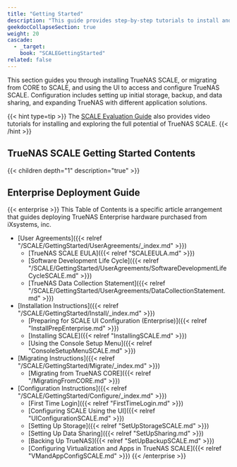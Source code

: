 ```yaml
---
title: "Getting Started"
description: "This guide provides step-by-step tutorials to install and configure SCALE. An additional guide shows how to apply and configure SCALE Enterprise licensed systems."
geekdocCollapseSection: true
weight: 20
cascade:
  - _target:
    book: "SCALEGettingStarted"
related: false
---
```


This section guides you through installing TrueNAS SCALE, or migrating from CORE to SCALE, and using the UI to access and configure TrueNAS SCALE.
Configuration includes setting up initial storage, backup, and data sharing, and expanding TrueNAS with different application solutions.

{{< hint type=tip >}}
The [SCALE Evaluation Guide](https://www.truenas.com/evaluating-truenas-scale/) also provides video tutorials for installing and exploring the full potential of TrueNAS SCALE.
{{< /hint >}}

<div class="noprint">

## TrueNAS SCALE Getting Started Contents

{{< children depth="1" description="true" >}}

## Enterprise Deployment Guide

{{< enterprise >}}
This Table of Contents is a specific article arrangement that guides deploying TrueNAS Enterprise hardware purchased from iXsystems, inc.

* [User Agreements]({{< relref "/SCALE/GettingStarted/UserAgreements/_index.md" >}})
  * [TrueNAS SCALE EULA]({{< relref "SCALEEULA.md" >}})
  * [Software Development Life Cycle]({{< relref "/SCALE/GettingStarted/UserAgreements/SoftwareDevelopmentLifeCycleSCALE.md" >}})
  * [TrueNAS Data Collection Statement]({{< relref "/SCALE/GettingStarted/UserAgreements/DataCollectionStatement.md" >}})
* [Installation Instructions]({{< relref "/SCALE/GettingStarted/Install/_index.md" >}})
  * [Preparing for SCALE UI Configuration (Enterprise)]({{< relref "InstallPrepEnterprise.md" >}})
  * [Installing SCALE]({{< relref "InstallingSCALE.md" >}})
  * [Using the Console Setup Menu]({{< relref "ConsoleSetupMenuSCALE.md" >}})
* [Migrating Instructions]({{< relref "/SCALE/GettingStarted/Migrate/_index.md" >}})
  * [Migrating from TrueNAS CORE]({{< relref "/MigratingFromCORE.md" >}})
* [Configuration Instructions]({{< relref "/SCALE/GettingStarted/Configure/_index.md" >}})
  * [First Time Login]({{< relref "FirstTimeLogin.md" >}})
  * [Configuring SCALE Using the UI]({{< relref "UIConfigurationSCALE.md" >}})
  * [Setting Up Storage]({{< relref "SetUpStorageSCALE.md" >}})
  * [Setting Up Data Sharing]({{< relref "SetUpSharing.md" >}})
  * [Backing Up TrueNAS]({{< relref "SetUpBackupSCALE.md" >}})
  * [Configuring Virtualization and Apps in TrueNAS SCALE]({{< relref "VMandAppConfigSCALE.md" >}})
{{< /enterprise >}}

</div>